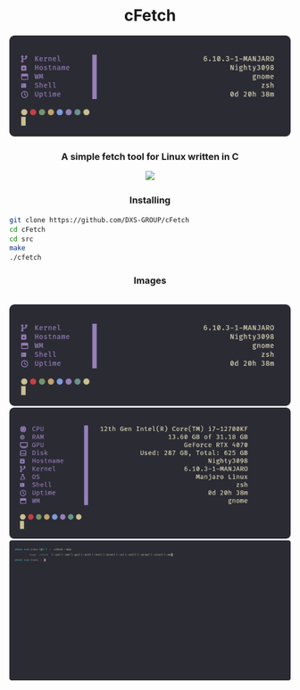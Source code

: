 <div align="center">
    <h1>cFetch</h1>
    <img src="imgs/1.png" />
    <h3>A simple fetch tool for Linux written in C</h3>
    <a href="https://discord.com/channels/1238858182403559505"><img src="https://img.shields.io/discord/1238858182403559505?style=for-the-badge&color=c6a0f6&labelColor=363a4f&logo=discord&logoColor=cad3f5"></a>
</div>
<h3 align="center">Installing</h3>

```bash
git clone https://github.com/DXS-GROUP/cFetch
cd cFetch
cd src
make
./cfetch
```

<div align="center">
    <h3>Images</h3>
    <br>
    <img src="imgs/1.png" />
    <br>
    <img src="imgs/2.png" />
    <br>
    <img src="imgs/3.png" />
</div>
